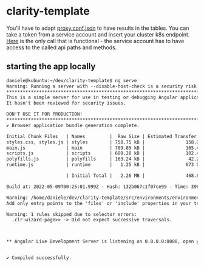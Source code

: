 # clarity-template

You'll have to adapt [proxy.conf.json](src/main/frontend/src/proxy.conf.json) to have results in the tables. You can take a token from a service account and insert your cluster k8s endpoint. [Here](src/main/frontend/src/app/cmdb-list/cmdb-list.component.ts) is the only call that is functional - the service account has to have access to the called api paths and methods.

## starting the app locally

```txt
daniele@kubuntu:~/dev/clarity-template$ ng serve
Warning: Running a server with --disable-host-check is a security risk. See https://medium.com/webpack/webpack-dev-server-middleware-security-issues-1489d950874a for more information.
****************************************************************************************
This is a simple server for use in testing or debugging Angular applications locally.
It hasn't been reviewed for security issues.

DON'T USE IT FOR PRODUCTION!
****************************************************************************************
✔ Browser application bundle generation complete.

Initial Chunk Files   | Names         |  Raw Size | Estimated Transfer Size
styles.css, styles.js | styles        | 758.75 kB |               158.07 kB
main.js               | main          | 709.85 kB |               165.48 kB
scripts.js            | scripts       | 680.28 kB |               102.44 kB
polyfills.js          | polyfills     | 163.24 kB |                42.20 kB
runtime.js            | runtime       |   1.25 kB |               673 bytes

                      | Initial Total |   2.26 MB |               468.85 kB

Build at: 2022-05-09T00:25:01.999Z - Hash: 132b067c1f07ce99 - Time: 39638ms

Warning: /home/daniele/dev/clarity-template/src/environments/environment.prod.ts is part of the TypeScript compilation but it's unused.
Add only entry points to the 'files' or 'include' properties in your tsconfig.

Warning: 1 rules skipped due to selector errors:
  .clr-wizard-page>> -> Did not expect successive traversals.



** Angular Live Development Server is listening on 0.0.0.0:8080, open your browser on http://localhost:8080/ **


✔ Compiled successfully.
```
